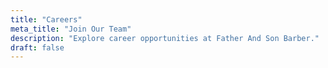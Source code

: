 ```yaml
---
title: "Careers"
meta_title: "Join Our Team"
description: "Explore career opportunities at Father And Son Barber."
draft: false
---
```

